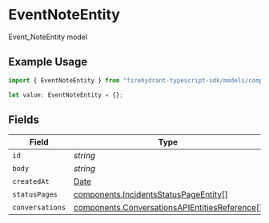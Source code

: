 # EventNoteEntity

Event_NoteEntity model

## Example Usage

```typescript
import { EventNoteEntity } from "firehydrant-typescript-sdk/models/components";

let value: EventNoteEntity = {};
```

## Fields

| Field                                                                                                          | Type                                                                                                           | Required                                                                                                       | Description                                                                                                    |
| -------------------------------------------------------------------------------------------------------------- | -------------------------------------------------------------------------------------------------------------- | -------------------------------------------------------------------------------------------------------------- | -------------------------------------------------------------------------------------------------------------- |
| `id`                                                                                                           | *string*                                                                                                       | :heavy_minus_sign:                                                                                             | N/A                                                                                                            |
| `body`                                                                                                         | *string*                                                                                                       | :heavy_minus_sign:                                                                                             | N/A                                                                                                            |
| `createdAt`                                                                                                    | [Date](https://developer.mozilla.org/en-US/docs/Web/JavaScript/Reference/Global_Objects/Date)                  | :heavy_minus_sign:                                                                                             | N/A                                                                                                            |
| `statusPages`                                                                                                  | [components.IncidentsStatusPageEntity](../../models/components/incidentsstatuspageentity.md)[]                 | :heavy_minus_sign:                                                                                             | N/A                                                                                                            |
| `conversations`                                                                                                | [components.ConversationsAPIEntitiesReference](../../models/components/conversationsapientitiesreference.md)[] | :heavy_minus_sign:                                                                                             | N/A                                                                                                            |
